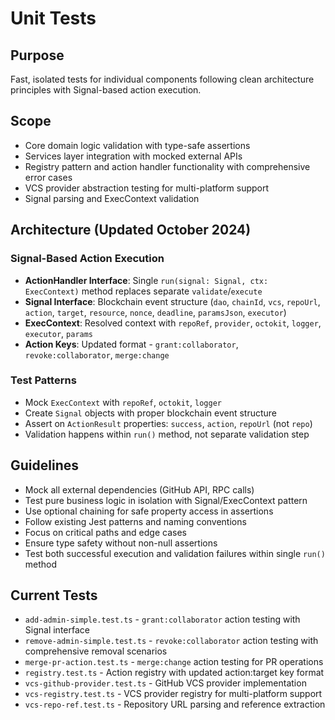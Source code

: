# Unit Tests

## Purpose
Fast, isolated tests for individual components following clean architecture principles with Signal-based action execution.

## Scope
- Core domain logic validation with type-safe assertions
- Services layer integration with mocked external APIs  
- Registry pattern and action handler functionality with comprehensive error cases
- VCS provider abstraction testing for multi-platform support
- Signal parsing and ExecContext validation

## Architecture (Updated October 2024)
### Signal-Based Action Execution
- **ActionHandler Interface**: Single `run(signal: Signal, ctx: ExecContext)` method replaces separate `validate`/`execute`
- **Signal Interface**: Blockchain event structure (`dao`, `chainId`, `vcs`, `repoUrl`, `action`, `target`, `resource`, `nonce`, `deadline`, `paramsJson`, `executor`)
- **ExecContext**: Resolved context with `repoRef`, `provider`, `octokit`, `logger`, `executor`, `params`
- **Action Keys**: Updated format - `grant:collaborator`, `revoke:collaborator`, `merge:change`

### Test Patterns
- Mock `ExecContext` with `repoRef`, `octokit`, `logger` 
- Create `Signal` objects with proper blockchain event structure
- Assert on `ActionResult` properties: `success`, `action`, `repoUrl` (not `repo`)
- Validation happens within `run()` method, not separate validation step

## Guidelines
- Mock all external dependencies (GitHub API, RPC calls)
- Test pure business logic in isolation with Signal/ExecContext pattern
- Use optional chaining for safe property access in assertions
- Follow existing Jest patterns and naming conventions
- Focus on critical paths and edge cases
- Ensure type safety without non-null assertions
- Test both successful execution and validation failures within single `run()` method

## Current Tests
- `add-admin-simple.test.ts` - `grant:collaborator` action testing with Signal interface
- `remove-admin-simple.test.ts` - `revoke:collaborator` action testing with comprehensive removal scenarios
- `merge-pr-action.test.ts` - `merge:change` action testing for PR operations
- `registry.test.ts` - Action registry with updated action:target key format
- `vcs-github-provider.test.ts` - GitHub VCS provider implementation
- `vcs-registry.test.ts` - VCS provider registry for multi-platform support  
- `vcs-repo-ref.test.ts` - Repository URL parsing and reference extraction